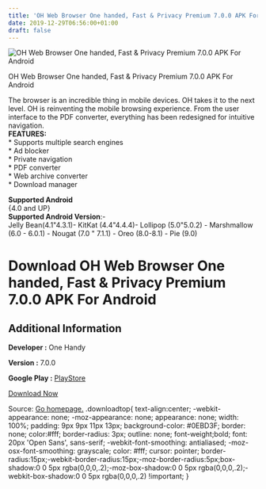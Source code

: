 ```yaml
---
title: 'OH Web Browser One handed, Fast & Privacy Premium 7.0.0 APK For Android'
date: 2019-12-29T06:56:00+01:00
draft: false
---
```


![OH Web Browser One handed, Fast & Privacy Premium 7.0.0 APK For Android](https://i0.wp.com/apkhome.net/wp-content/uploads/2019/12/OH-Web-Browser-One-handed-Fast-Privacy-Premium-7.0.0.png "OH Web Browser One handed, Fast & Privacy Premium 7.0.0 APK For Android")

  

OH Web Browser One handed, Fast & Privacy Premium 7.0.0 APK For Android

The browser is an incredible thing in mobile devices. OH takes it to the next level. OH is reinventing the mobile browsing experience. From the user interface to the PDF converter, everything has been redesigned for intuitive navigation.  
**FEATURES:**  
\* Supports multiple search engines  
\* Ad blocker  
\* Private navigation  
\* PDF converter  
\* Web archive converter  
\* Download manager

**Supported Android**  
{4.0 and UP}  
**Supported Android Version**:-  
Jelly Bean(4.1"4.3.1)- KitKat (4.4"4.4.4)- Lollipop (5.0"5.0.2) - Marshmallow (6.0 - 6.0.1) - Nougat (7.0 " 7.1.1) - Oreo (8.0-8.1) - Pie (9.0)

Download OH Web Browser One handed, Fast & Privacy Premium 7.0.0 APK For Android
================================================================================

Additional Information
----------------------

**Developer :** One Handy

**Version :** 7.0.0

**Google Play :** [PlayStore](https://play.google.com/store/apps/details?id=com.oh.bro)

  

[Download Now](https://store4app.co/post/oh-web-browser-one-handed-fast-amp-privacy-premium-7-0-0-apk-for-android_1577543038)

  
Source: [Go homepage.](https://store4app.co/post/oh-web-browser-one-handed-fast-amp-privacy-premium-7-0-0-apk-for-android_1577543038) .downloadtop{ text-align:center; -webkit-appearance: none; -moz-appearance: none; appearance: none; width: 100%; padding: 9px 9px 11px 13px; background-color: #0EBD3F; border: none; color:#fff; border-radius: 3px; outline: none; font-weight;bold; font: 20px 'Open Sans', sans-serif; -webkit-font-smoothing: antialiased; -moz-osx-font-smoothing: grayscale; color: #fff; cursor: pointer; border-radius:15px;-webkit-border-radius:15px;-moz-border-radius:5px;box-shadow:0 0 5px rgba(0,0,0,.2);-moz-box-shadow:0 0 5px rgba(0,0,0,.2);-webkit-box-shadow:0 0 5px rgba(0,0,0,.2) !important; }